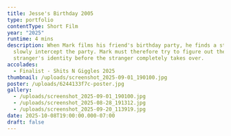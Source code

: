 ```yaml
---
title: Jesse's Birthday 2005
type: portfolio
contentType: Short Film
year: "2025"
runtime: 4 mins
description: When Mark films his friend's birthday party, he finds a stranger
  slowly intercept the party. Mark must therefore try to figure out the
  stranger's identity before the stranger completely takes over.
accolades:
  - Finalist - Shits N Giggles 2025
thumbnail: /uploads/screenshot_2025-09-01_190100.jpg
poster: /uploads/6244133f7c-poster.jpg
gallery:
  - /uploads/screenshot_2025-09-01_190100.jpg
  - /uploads/screenshot_2025-08-28_191312.jpg
  - /uploads/screenshot_2025-09-20_113919.jpg
date: 2025-10-08T19:00:00.000-07:00
draft: false
---
```

